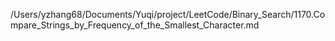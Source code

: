 /Users/yzhang68/Documents/Yuqi/project/LeetCode/Binary_Search/1170.Compare_Strings_by_Frequency_of_the_Smallest_Character.md